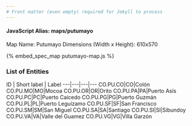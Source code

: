```yaml
---
# Front matter (even empty) required for Jekyll to process
---
```


#### JavaScript Alias: maps/putumayo

Map Name: Putumayo
Dimensions (Width x Height): 610x570



{% embed_spec_map putumayo-map.js %}

### List of Entities

ID | Short label | Label
---|---|---|---
CO.PU.CO|CO|Colón
CO.PU.MO|MO|Mocoa
CO.PU.OR|OR|Orito
CO.PU.PA|PA|Puerto Asís
CO.PU.PC|PC|Puerto Caicedo
CO.PU.PG|PG|Puerto Guzmán
CO.PU.PL|PL|Puerto Leguízamo
CO.PU.SF|SF|San Francisco
CO.PU.SM|SM|San Miguel
CO.PU.SA|SA|Santiago
CO.PU.SI|SI|Sibundoy
CO.PU.VA|VA|Valle del Guamez
CO.PU.VG|VG|Villa Garzón